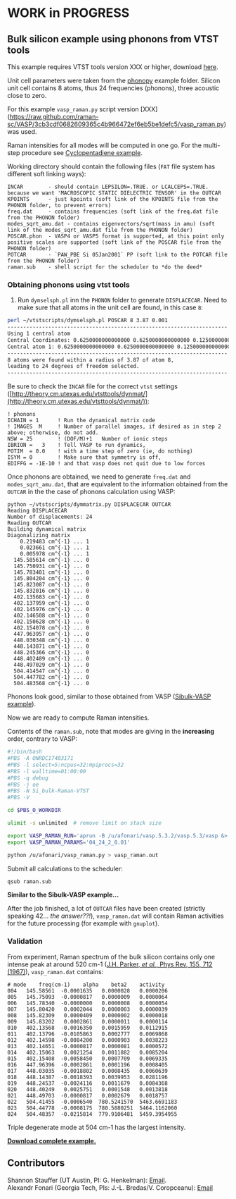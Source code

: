 # WORK in PROGRESS

## Bulk silicon example using phonons from VTST tools

This example requires VTST tools version XXX or higher, download [here](http://theory.cm.utexas.edu/vtsttools/downloads/).

Unit cell parameters were taken from the [phonopy](http://phonopy.sourceforge.net) example folder. Silicon unit cell contains 8 atoms, thus 24 frequencies (phonons), three acoustic close to zero.

For this example `vasp_raman.py` script version [XXX] (https://raw.github.com/raman-sc/VASP/3cb3cdf0682609365c4b966472ef6eb5be1defc5/vasp_raman.py) was used.

Raman intensities for all modes will be computed in one go. For the multi-step procedure see [Cyclopentadiene example](https://github.com/raman-sc/VASP/tree/master/Cyclopentadiene).

Working directory should contain the following files (`FAT` file system has different soft linking ways):
```
INCAR        - should contain LEPSILON=.TRUE. or LCALCEPS=.TRUE. because we want 'MACROSCOPIC STATIC DIELECTRIC TENSOR' in the OUTCAR
KPOINTS      - just kpoints (soft link of the KPOINTS file from the PHONON folder, to prevent errors)
freq.dat     - contains frequencies (soft link of the freq.dat file from the PHONON folder)
modes_sqrt_amu.dat - contains eigenvectors/sqrt(mass in amu) (soft link of the modes_sqrt_amu.dat file from the PHONON folder)
POSCAR.phon  - VASP4 or VASP5 format is supported, at this point only positive scales are supported (soft link of the POSCAR file from the PHONON folder)
POTCAR       - `PAW_PBE Si 05Jan2001` PP (soft link to the POTCAR file from the PHONON folder)
raman.sub    - shell script for the scheduler to *do the deed*
```

### Obtaining phonons using vtst tools
1. Run `dymselsph.pl` inn the `PHONON` folder to generate `DISPLACECAR`. Need to make sure that all atoms in the unit cell are found, in this case `8`:
```bash
perl ~/vtstscripts/dymselsph.pl POSCAR 8 3.87 0.001
----------------------------------------------------------------------
Using 1 central atom
Central Coordinates: 0.6250000000000000 0.6250000000000000 0.1250000000000000 
Central atom 1: 0.6250000000000000 0.6250000000000000 0.1250000000000000 
----------------------------------------------------------------------
8 atoms were found within a radius of 3.87 of atom 8, 
leading to 24 degrees of freedom selected.
----------------------------------------------------------------------
```

Be sure to check the `INCAR` file for the correct `vtst` settings ([http://theory.cm.utexas.edu/vtsttools/dynmat/](http://theory.cm.utexas.edu/vtsttools/dynmat/)):
```
! phonons
ICHAIN = 1      ! Run the dynamical matrix code
! IMAGES  M     ! Number of parallel images, if desired as in step 2 above; otherwise, do not add.
NSW = 25        ! (DOF/M)+1   Number of ionic steps
IBRION =   3    ! Tell VASP to run dynamics,
POTIM  = 0.0    ! with a time step of zero (ie, do nothing)
ISYM = 0        ! Make sure that symmetry is off,
EDIFFG = -1E-10 ! and that vasp does not quit due to low forces
```

Once phonons are obtained, we need to generate `freq.dat` and `modes_sqrt_amu.dat`, that are equivalent to the information obtained from the `OUTCAR` in the the case of phonons calculation using VASP:
```
python ~/vtstscripts/dymmatrix.py DISPLACECAR OUTCAR 
Reading DISPLACECAR
Number of displacements: 24
Reading OUTCAR
Building dynamical matrix
Diagonalizing matrix
    0.219483 cm^{-1} ... 1 
    0.023661 cm^{-1} ... 1 
    0.005978 cm^{-1} ... 1 
  145.585614 cm^{-1} ... 0 
  145.750931 cm^{-1} ... 0 
  145.783401 cm^{-1} ... 0 
  145.804204 cm^{-1} ... 0 
  145.823087 cm^{-1} ... 0 
  145.832016 cm^{-1} ... 0 
  402.135683 cm^{-1} ... 0 
  402.137959 cm^{-1} ... 0 
  402.145976 cm^{-1} ... 0 
  402.146508 cm^{-1} ... 0 
  402.150628 cm^{-1} ... 0 
  402.154078 cm^{-1} ... 0 
  447.963957 cm^{-1} ... 0 
  448.030348 cm^{-1} ... 0 
  448.143871 cm^{-1} ... 0 
  448.245366 cm^{-1} ... 0 
  448.402489 cm^{-1} ... 0 
  448.497029 cm^{-1} ... 0 
  504.414547 cm^{-1} ... 0 
  504.447782 cm^{-1} ... 0 
  504.483568 cm^{-1} ... 0 
```

Phonons look good, similar to those obtained from VASP ([Sibulk-VASP example](https://github.com/raman-sc/VASP/tree/master/Sibulk-VASP)).

Now we are ready to compute Raman intensities.

Contents of the `raman.sub`, note that modes are giving in the **increasing** order, contrary to VASP:
```bash
#!/bin/bash
#PBS -A ONRDC17403171
#PBS -l select=5:ncpus=32:mpiprocs=32
#PBS -l walltime=01:00:00
#PBS -q debug
#PBS -j oe
#PBS -N Si_bulk-Raman-VTST
#PBS -V

cd $PBS_O_WORKDIR

ulimit -s unlimited  # remove limit on stack size

export VASP_RAMAN_RUN='aprun -B /u/afonari/vasp.5.3.2/vasp.5.3/vasp &> job.out'
export VASP_RAMAN_PARAMS='04_24_2_0.01'

python /u/afonari/vasp_raman.py > vasp_raman.out

```

Submit all calculations to the scheduler:
```
qsub raman.sub
```

**Similar to the Sibulk-VASP example...**

After the job finished, a lot of `OUTCAR` files have been created (strictly speaking 42... *the answer??!*), `vasp_raman.dat` will contain Raman activities for the future processing (for example with `gnuplot`).

### Validation

From experiment, Raman spectrum of the bulk silicon contains only one intense peak at around 520 cm-1 ([J.H. Parker, *et al.*, Phys Rev, 155, 712 (1967)](http://dx.doi.org/10.1103/PhysRev.155.712)), `vasp_raman.dat` contains:
```
# mode    freq(cm-1)    alpha    beta2    activity
004   145.58561  -0.0001635   0.0000028   0.0000206
005   145.75093  -0.0000817   0.0000009   0.0000064
006   145.78340  -0.0000000   0.0000008   0.0000054
007   145.80420   0.0002044   0.0000003   0.0000039
008   145.82309   0.0000409   0.0000002   0.0000018
009   145.83202   0.0002861   0.0000011   0.0000114
010   402.13568  -0.0016350   0.0015959   0.0112915
011   402.13796  -0.0105863   0.0002777   0.0069868
012   402.14598  -0.0084200   0.0000903   0.0038223
013   402.14651  -0.0000817   0.0000081   0.0000572
014   402.15063   0.0021254   0.0011882   0.0085204
015   402.15408  -0.0058450   0.0007709   0.0069335
016   447.96396  -0.0002861   0.0001196   0.0008405
017   448.03035  -0.0018802   0.0008435   0.0060639
018   448.14387  -0.0018393   0.0039953   0.0281196
019   448.24537  -0.0024116   0.0011679   0.0084368
020   448.40249   0.0025751   0.0001548   0.0013818
021   448.49703  -0.0000817   0.0002679   0.0018757
022   504.41455  -0.0006540  780.5241570  5463.6691183
023   504.44778  -0.0008175  780.5880251  5464.1162060
024   504.48357  -0.0215814  779.9106481  5459.3954955
```
Triple degenerate mode at 504 cm-1 has the largest intensity.

[**Download complete example.**](https://github.com/raman-sc/VASP/raw/master/Sibulk-VTST/Si-VTST-pre0.6.1.tar.gz)

## Contributors

Shannon Stauffer (UT Austin, PI: G. Henkelman): [Email](mailto:stauffers[nospam]utexas.edu).  
Alexandr Fonari (Georgia Tech, PIs: J.-L. Bredas/V. Coropceanu): [Email](mailto:alexandr.fonari[nospam]gatech.edu)

